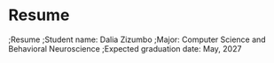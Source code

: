 # Resume
;Resume
;Student name: Dalia Zizumbo
;Major: Computer Science and Behavioral Neuroscience
;Expected graduation date: May, 2027

